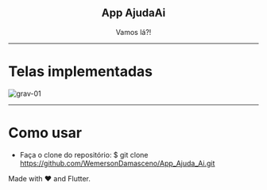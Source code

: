 <p align="center">
 <h2 align="center">App AjudaAi</h2>
 <p align="center"Uma rede social de compartilhamento de materiais para estudo e tira duvidas, uma junção do Passei Direto com o Brainly.


</p>
<p align="center">Vamos lá?!

---

# Telas implementadas
![grav-01](https://user-images.githubusercontent.com/37156004/185611564-4e275a73-bb97-4018-a4fe-91752ed82ff8.gif)


  
---

 <h1> Como usar </h1>

- Faça o clone do repositório:
$ git clone https://github.com/WemersonDamasceno/App_Ajuda_Ai.git


Made with :heart: and Flutter.
